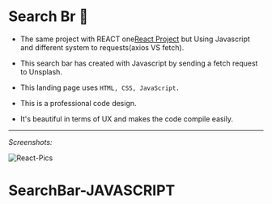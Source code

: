 # Search Br :mag_right:

- The same project with REACT one[React Project](https://github.com/Ned-Magician/SearchBar-REACT) but Using Javascript and different system to requests(axios VS fetch).
- This search bar has created with Javascript by sending a fetch request to Unsplash.
- This landing page uses `HTML, CSS, JavaScript.`

- This is a professional code design.
- It's beautiful in terms of UX and makes the code compile easily.

---

_Screenshots:_

![React-Pics](<https://github.com/Ned-Magician/SearchBar/blob/main/SearchBar(JAVASCRIPT)/1.JPG>)

# SearchBar-JAVASCRIPT
